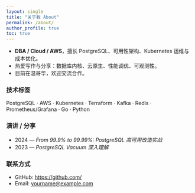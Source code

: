 ```yaml
---
layout: single
title: "关于我 About"
permalink: /about/
author_profile: true
toc: true
---
```


- **DBA / Cloud / AWS**，擅长 PostgreSQL、可用性架构、Kubernetes 运维与成本优化。  
- 热爱写作与分享：数据库内核、云原生、性能调优、可观测性。  
- 目前在温哥华，欢迎交流合作。

### 技术标签
PostgreSQL · AWS · Kubernetes · Terraform · Kafka · Redis · Prometheus/Grafana · Go · Python

### 演讲 / 分享
- 2024 — *From 99.9% to 99.99%: PostgreSQL 高可用改造实战*
- 2023 — *PostgreSQL Vacuum 深入理解*

### 联系方式
- GitHub: https://github.com/<your-github-username>  
- Email: yourname@example.com
